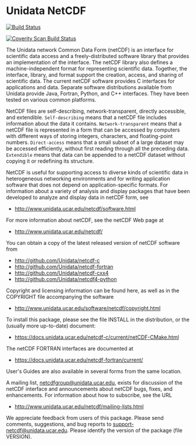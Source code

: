 Unidata NetCDF
==============

[![Build Status](https://travis-ci.org/Unidata/netcdf-c.svg?branch=master)](https://travis-ci.org/Unidata/netcdf-c)

<a href="https://scan.coverity.com/projects/157">
  <img alt="Coverity Scan Build Status"
       src="https://scan.coverity.com/projects/157/badge.svg"/>
</a>

The Unidata network Common Data Form (netCDF) is an interface for
scientific data access and a freely-distributed software library that
provides an implementation of the interface.  The netCDF library also
defines a machine-independent format for representing scientific data.
Together, the interface, library, and format support the creation,
access, and sharing of scientific data.  The current netCDF software
provides C interfaces for applications and data.  Separate software
distributions available from Unidata provide Java, Fortran, Python,
and C++ interfaces.  They have been tested on various common
platforms.

NetCDF files are self-describing, network-transparent, directly
accessible, and extendible.  `Self-describing` means that a netCDF file
includes information about the data it contains.  `Network-transparent`
means that a netCDF file is represented in a form that can be accessed
by computers with different ways of storing integers, characters, and
floating-point numbers.  `Direct-access` means that a small subset of a
large dataset may be accessed efficiently, without first reading through
all the preceding data.  `Extendible` means that data can be appended to
a netCDF dataset without copying it or redefining its structure.

NetCDF is useful for supporting access to diverse kinds of scientific
data in heterogeneous networking environments and for writing
application software that does not depend on application-specific
formats.  For information about a variety of analysis and display
packages that have been developed to analyze and display data in
netCDF form, see

* http://www.unidata.ucar.edu/netcdf/software.html

For more information about netCDF, see the netCDF Web page at

* http://www.unidata.ucar.edu/netcdf/

You can obtain a copy of the latest released version of netCDF software
from

* http://github.com/Unidata/netcdf-c
* http://github.com/Unidata/netcdf-fortran
* http://github.com/Unidata/netcdf-cxx4
* http://github.com/Unidata/netcdf4-python

Copyright and licensing information can be found here, as well as in
the COPYRIGHT file accompanying the software

* http://www.unidata.ucar.edu/software/netcdf/copyright.html

To install this package, please see the file INSTALL in the
distribution, or the (usually more up-to-date) document:

* https://docs.unidata.ucar.edu/netcdf-c/current/netCDF-CMake.html

The netCDF FORTRAN interfaces are documented at

* https://docs.unidata.ucar.edu/netcdf-fortran/current/

User's Guides are also available in several forms from the same
location.

A mailing list, netcdfgroup@unidata.ucar.edu, exists for discussion of
the netCDF interface and announcements about netCDF bugs, fixes, and
enhancements.  For information about how to subscribe, see the URL

* http://www.unidata.ucar.edu/netcdf/mailing-lists.html

We appreciate feedback from users of this package.  Please send
comments, suggestions, and bug reports to
<support-netcdf@unidata.ucar.edu>.  Please identify the version of the
package (file VERSION).
